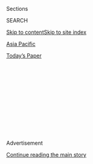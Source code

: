 <div id="app">

<div>

<div>

<div>

<div class="NYTAppHideMasthead css-1q2w90k e1suatyy0">

<div class="section css-ui9rw0 e1suatyy2">

<div class="css-eph4ug er09x8g0">

<div class="css-6n7j50">

</div>

<span class="css-1dv1kvn">Sections</span>

<div class="css-10488qs">

<span class="css-1dv1kvn">SEARCH</span>

</div>

[Skip to content](#site-content)[Skip to site index](#site-index)

</div>

<div id="masthead-section-label" class="css-1wr3we4 eaxe0e00">

[Asia
Pacific](https://www.nytimes.com/section/world/asia)

</div>

<div class="css-10698na e1huz5gh0">

</div>

</div>

<div id="masthead-bar-one" class="section hasLinks css-15hmgas e1csuq9d3">

<div class="css-uqyvli e1csuq9d0">

</div>

<div class="css-1uqjmks e1csuq9d1">

</div>

<div class="css-9e9ivx">

[](https://myaccount.nytimes.com/auth/login?response_type=cookie&client_id=vi)

</div>

<div class="css-1bvtpon e1csuq9d2">

[Today’s
Paper](https://www.nytimes.com/section/todayspaper)

</div>

</div>

</div>

</div>

<div data-aria-hidden="false">

<div id="site-content" data-role="main">

<div>

<div class="css-1aor85t" style="opacity:0.000000001;z-index:-1;visibility:hidden">

<div class="css-1hqnpie">

<div class="css-epjblv">

<span class="css-17xtcya">[Asia
Pacific](/section/world/asia)</span><span class="css-x15j1o">|</span><span class="css-fwqvlz">Migrants
to China’s West Bask in
Prosperity</span>

</div>

<div class="css-k008qs">

<div class="css-1iwv8en">

<span class="css-18z7m18"></span>

<div>

</div>

</div>

<span class="css-1n6z4y"></span>

<div class="css-1705lsu">

<div class="css-4xjgmj">

<div class="css-4skfbu" data-role="toolbar" data-aria-label="Social Media Share buttons, Save button, and Comments Panel with current comment count" data-testid="share-tools">

  - 
  - 
  - 
  - 
    
    <div class="css-6n7j50">
    
    </div>

  - 

</div>

</div>

</div>

</div>

</div>

</div>

<div id="NYT_TOP_BANNER_REGION" class="css-13pd83m">

</div>

<div id="top-wrapper" class="css-1sy8kpn">

<div id="top-slug" class="css-l9onyx">

Advertisement

</div>

[Continue reading the main
story](#after-top)

<div class="ad top-wrapper" style="text-align:center;height:100%;display:block;min-height:250px">

<div id="top" class="place-ad" data-position="top" data-size-key="top">

</div>

</div>

<div id="after-top">

</div>

</div>

<div id="sponsor-wrapper" class="css-1hyfx7x">

<div id="sponsor-slug" class="css-19vbshk">

Supported by

</div>

[Continue reading the main
story](#after-sponsor)

<div id="sponsor" class="ad sponsor-wrapper" style="text-align:center;height:100%;display:block">

</div>

<div id="after-sponsor">

</div>

</div>

<div class="css-1vkm6nb ehdk2mb0">

# Migrants to China’s West Bask in Prosperity

</div>

<div class="css-79elbk" data-testid="photoviewer-wrapper">

<div class="css-z3e15g" data-testid="photoviewer-wrapper-hidden">

</div>

<div class="css-1a48zt4 ehw59r15" data-testid="photoviewer-children">

![<span class="css-16f3y1r e13ogyst0" data-aria-hidden="true">Ma Xianwu,
94, left, arrived in Xinjiang in 1951, and experienced severe
hardships.</span><span class="css-cnj6d5 e1z0qqy90" itemprop="copyrightHolder"><span class="css-1ly73wi e1tej78p0">Credit...</span><span><span>Katharina
Hesse for The New York
Times</span></span></span>](https://static01.nyt.com/images/2009/08/06/world/asia/07xinjiang_600.jpg?quality=75&auto=webp&disable=upscale)

</div>

</div>

<div class="css-xt80pu e12qa4dv0">

<div class="css-18e8msd">

<div class="css-vp77d3 epjyd6m0">

<div class="css-1baulvz">

By [<span class="css-1baulvz last-byline" itemprop="name">Andrew
Jacobs</span>](https://www.nytimes.com/by/andrew-jacobs)

</div>

</div>

  - Aug. 6,
    2009

  - 
    
    <div class="css-4xjgmj">
    
    <div class="css-d8bdto" data-role="toolbar" data-aria-label="Social Media Share buttons, Save button, and Comments Panel with current comment count" data-testid="share-tools">
    
      - 
      - 
      - 
      - 
        
        <div class="css-6n7j50">
        
        </div>
    
      - 
    
    </div>
    
    </div>

</div>

</div>

<div class="section meteredContent css-1r7ky0e" name="articleBody" itemprop="articleBody">

<div class="css-1fanzo5 StoryBodyCompanionColumn">

<div class="css-53u6y8">

SHIHEZI, China — They marched through the streets of Beijing, Shanghai
and countless small towns propelled by patriotic cheers and thumping
drums. It was 1956, and Mao Zedong was calling on China’s youth to “open
up the west,” the vast borderland known as Xinjiang that for centuries
had defied subjugation.

After a monthlong journey by train and open-air truck, thousands arrived
at this Gobi Desert army outpost to find that the factory jobs, hot
baths and telephones in every house were nothing but empty promises to
lure them to a faraway land.

“We lived in holes in the ground, and all we did night and day was hard
labor,” recalled Han Zuxue, a sun-creased 72-year-old who was a teenager
when he left his home in eastern Henan Province. “At first we cried
every day but over time we forgot our sadness.”

More than five decades of toil later, men and women like Mr. Han have
helped transform
[Shihezi](http://www.china.org.cn/english/2004/Oct/108620.htm "Chinese Web site discussion of Shihezi")
into a tree-shaded, bustling oasis whose canned tomatoes, fiery grain
alcohol and enormous cotton yields are famous throughout China.

</div>

</div>

<div class="css-1fanzo5 StoryBodyCompanionColumn">

<div class="css-53u6y8">

This city of 650,000 is a showcase of the Xinjiang Production and
Construction Corps, a uniquely Chinese conglomerate of farms and
factories that were created by decommissioned Red Army soldiers at the
end of the civil
war.

<div class="css-79elbk" data-testid="photoviewer-wrapper">

<div class="css-z3e15g" data-testid="photoviewer-wrapper-hidden">

</div>

<div class="css-1a48zt4 ehw59r15" data-testid="photoviewer-children">

<div class="css-zgakxe erfvjey0">

<span class="css-1ly73wi e1tej78p0">Image</span>

<div class="css-zjzyr8">

<div data-testid="lazyimage-container" style="height:258.17435897435894px">

</div>

</div>

</div>

<span class="css-16f3y1r e13ogyst0" data-aria-hidden="true">A statue of
Mao Zedong at the museum in Shihezi. In 1956, Mao called on China’s
young people to “open up the west,” the border region known as
Xinjiang.</span><span class="css-cnj6d5 e1z0qqy90" itemprop="copyrightHolder"><span class="css-1ly73wi e1tej78p0">Credit...</span><span>Katharina
Hesse for The New York Times</span></span>

</div>

</div>

“Put your weapons aside and pick up the tools of construction,” one
popular slogan went. “Develop Xinjiang, defend the nation’s borders and
protect social stability.”

With a total population of 2.6 million, 95 percent of it ethnic Han
Chinese, Shihezi and a string of other settlements created by the
military are stable strongholds in a region whose majority non-Han
populace has often been unhappy under Beijing’s rule. Last month, that
discontent showed itself during vicious ethnic rioting that claimed 197
lives in Urumqi, the regional capital, which is a two-hour drive away.

The government says that most of the dead were Han Chinese bludgeoned by
mobs of
[Uighurs](http://www.uhrp.org/articles/855/1/Retaining-the-Loyalty-of-Xinjiangs-Hans-/index.html "Artcile on Han Chinese in Xinjiang Province by the Uighur Human Rights Project"),
Muslims of Turkish ancestry whose presence in Xinjiang has been steadily
diluted by migration from China’s densely populated east.

</div>

</div>

<div class="css-1fanzo5 StoryBodyCompanionColumn">

<div class="css-53u6y8">

“Ever since we arrived they’ve resented us and had no appreciation for
how we’ve improved this place,” said He Zhenjie, 76, who has spent his
adult life leveling sand dunes, planting trees and digging irrigation
ditches. “But we’re here to stay. The Uighurs will never wrest Xinjiang
away.”

Even if many Uighurs view the settlers as nothing more than Chinese
colonists, many Chinese consider the bingtuan, meaning soldier corps, a
major success. In one fell swoop Mao deployed 200,000 idle soldiers to
help develop and occupy a resource-rich, politically strategic region
bordering India, Mongolia and the Soviet Union, a onetime ally turned
menace.

Shihezi and other bingtuan settlements quickly became self-sufficient, a
relief to a government lacking resources, and its “reclamation warriors”
worked without pay those first few years, steadily turning thousands of
acres of inhospitable scrubland into some of the country’s most fertile
terrain.

<div class="css-79elbk" data-testid="photoviewer-wrapper">

<div class="css-z3e15g" data-testid="photoviewer-wrapper-hidden">

</div>

<div class="css-1a48zt4 ehw59r15" data-testid="photoviewer-children">

<div class="css-zgakxe erfvjey0">

<span class="css-1ly73wi e1tej78p0">Image</span>

<div class="css-zjzyr8">

<div data-testid="lazyimage-container" style="height:258.17435897435894px">

</div>

</div>

</div>

<span class="css-16f3y1r e13ogyst0" data-aria-hidden="true">Yue Caiying,
who moved to the region in 1963, had to put aside her dream of being a
nurse.</span><span class="css-cnj6d5 e1z0qqy90" itemprop="copyrightHolder"><span class="css-1ly73wi e1tej78p0">Credit...</span><span>Katharina
Hesse for The New York Times</span></span>

</div>

</div>

With an annual output of goods and services of $7 billion, the
settlements run by the bingtuan include five cities, 180 farming
communities and 1,000 companies. They also report directly to Beijing
and run their own courts, colleges and newspapers.

“During peaceful times, they are a force for development, but if
anything urgent happens, they will step out and maintain social
stability and combat the separatists,” said Li Sheng, a researcher at
the Chinese Academy of Social Sciences and a former bingtuan member who
writes about the region’s history.

In those early years, the ranks of the bingtuan were fortified by petty
criminals, former prisoners of war, prostitutes and intellectuals, all
sent west for “re-education.” During the mid-1950s, 40,000 young women
were lured to Xinjiang with promises of the good life: they arrived to
discover their main purpose was to relieve the loneliness of the male
pioneers and cement the region’s Han presence through their progeny.

</div>

</div>

<div class="css-1fanzo5 StoryBodyCompanionColumn">

<div class="css-53u6y8">

Demographics have always been a tactical element of the campaign to
pacify the region. In 1949, when the Communists declared the
establishment of the People’s Republic of China, there were just 300,000
Han Chinese in Xinjiang. Today, the number of Han has grown to 7.5
million, just over 40 percent of the region’s population. The percentage
of Uighurs has fallen to 45 percent, or about 8.3 million.

Their grievances have multiplied even as Xinjiang has grown more
prosperous, thanks in part to its huge reserves of natural gas, oil and
minerals. Many Uighurs complain about the repression of their Islamic
faith, official policies that marginalize their language and a lack of
job opportunities, especially at government bureaus and inside the
bingtuan.

During a recent visit to Shihezi, armed paramilitary policemen stopped
every car and bus entering the city. But only Uighurs were made to step
out of vehicles for identification checks and
searches.

<div class="css-79elbk" data-testid="photoviewer-wrapper">

<div class="css-z3e15g" data-testid="photoviewer-wrapper-hidden">

</div>

<div class="css-1a48zt4 ehw59r15" data-testid="photoviewer-children">

<div class="css-zgakxe erfvjey0">

<span class="css-1ly73wi e1tej78p0">Image</span>

<div class="css-zjzyr8">

<div data-testid="lazyimage-container" style="height:427.36842105263156px">

</div>

</div>

</div>

<span class="css-16f3y1r e13ogyst0" data-aria-hidden="true">Years of
toil have turned Shihezi into a bustling oasis.</span>

</div>

</div>

Neatly laid out on a grid, its sidewalks graced by apple trees and elms,
the city is populated by the sturdy and defiantly proud who think of
Xinjiang as China’s version of Manifest Destiny, the doctrine
undergirding the westward expansion of the United States in the 19th
century. But just beneath the self-satisfaction runs a deep vein of
bitterness, especially among those who arrived in the 1950s and 1960s.

“I thought I was going to be a nurse, but I ended up sweeping the
streets and cleaning toilets,” said Yue Caiying, who moved here in 1963,
and, like many of those with an education, was forced to set aside
personal ambition.

Lu Yiping, an author who spent five years interviewing women trucked
into Xinjiang from Hunan Province, tells of girls lured with promises of
Russian-language classes and textile-mill jobs. In an interview
published online, he told the story of arriving women greeted by Wang
Zhen, the famously hard-line general who helped tame the region.
“Comrades, you must prepare to bury your bones in Xinjiang,” he quoted
Mr. Wang as telling the women.

</div>

</div>

<div class="css-1fanzo5 StoryBodyCompanionColumn">

<div class="css-53u6y8">

Still, for many early settlers, Xinjiang offered an escape from the
deprivation that stalked many rural areas between 1959 and 1962, when
Mao’s disastrous attempt to start up China’s industrialization led to
famine that killed millions.

Early settlers like Ma Xianwu, who arrived here in 1951 and helped dig
the first thatch-covered pits that served as shelter, offer a typical
mix of conflicted emotions. He expressed wonder at the city he had
helped create, but also sorrow over the hardship he and others had
endured.

“People would lose ears and toes to frostbite,” said Mr. Ma, who is 94
and nearly toothless.

But any sense of bitterness has faded. “We were serving the motherland,”
he said, waving off the adulation of a visitor. “The glory belongs to
the party. I’m just one drop of water in the ocean.”

</div>

</div>

</div>

<div>

</div>

<div>

</div>

<div>

</div>

<div>

<div id="bottom-wrapper" class="css-1ede5it">

<div id="bottom-slug" class="css-l9onyx">

Advertisement

</div>

[Continue reading the main
story](#after-bottom)

<div id="bottom" class="ad bottom-wrapper" style="text-align:center;height:100%;display:block;min-height:90px">

</div>

<div id="after-bottom">

</div>

</div>

</div>

</div>

</div>

## Site Index

<div>

</div>

## Site Information Navigation

  - [© <span>2020</span> <span>The New York Times
    Company</span>](https://help.nytimes.com/hc/en-us/articles/115014792127-Copyright-notice)

<!-- end list -->

  - [NYTCo](https://www.nytco.com/)
  - [Contact
    Us](https://help.nytimes.com/hc/en-us/articles/115015385887-Contact-Us)
  - [Work with us](https://www.nytco.com/careers/)
  - [Advertise](https://nytmediakit.com/)
  - [T Brand Studio](http://www.tbrandstudio.com/)
  - [Your Ad
    Choices](https://www.nytimes.com/privacy/cookie-policy#how-do-i-manage-trackers)
  - [Privacy](https://www.nytimes.com/privacy)
  - [Terms of
    Service](https://help.nytimes.com/hc/en-us/articles/115014893428-Terms-of-service)
  - [Terms of
    Sale](https://help.nytimes.com/hc/en-us/articles/115014893968-Terms-of-sale)
  - [Site
    Map](https://spiderbites.nytimes.com)
  - [Help](https://help.nytimes.com/hc/en-us)
  - [Subscriptions](https://www.nytimes.com/subscription?campaignId=37WXW)

</div>

</div>

</div>

</div>
